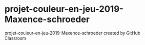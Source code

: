 # projet-couleur-en-jeu-2019-Maxence-schroeder
projet-couleur-en-jeu-2019-Maxence-schroeder created by GitHub Classroom
